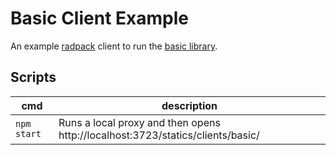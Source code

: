 # Basic Client Example
An example [radpack] client to run the [basic library][basic].


## Scripts
| cmd | description |
| --- | --- |
| `npm start` | Runs a local proxy and then opens http://localhost:3723/statics/clients/basic/ |


[basic]: ../../libs/basic/
[radpack]: ../../../
